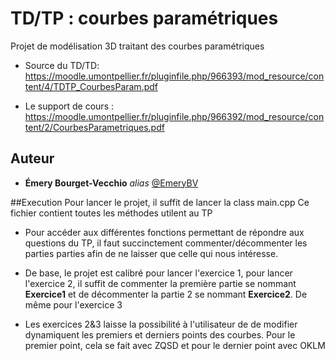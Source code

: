 # TD/TP : courbes paramétriques

Projet de modélisation 3D traitant des courbes paramétriques


- Source du TD/TD: https://moodle.umontpellier.fr/pluginfile.php/966393/mod_resource/content/4/TDTP_CourbesParam.pdf

- Le support de cours : https://moodle.umontpellier.fr/pluginfile.php/966392/mod_resource/content/2/CourbesParametriques.pdf

## Auteur

* **Émery Bourget-Vecchio** _alias_ [@EmeryBV](https://github.com/EmeryBV)

##Execution
Pour lancer le projet, il suffit de lancer la class main.cpp
Ce fichier contient toutes les méthodes utilent au TP

- Pour accéder aux différentes fonctions permettant de répondre aux questions du TP, il faut succinctement 
commenter/décommenter les parties parties afin de ne laisser que celle qui nous intéresse.

- De base, le projet est calibré pour lancer l'exercice 1, pour lancer l'exercice 2, il suffit de commenter la première partie 
se nommant **Exercice1** et de décommenter la partie 2 se nommant **Exercice2**. De même pour l'exercice 3

- Les exercices 2&3 laisse la possibilité à l'utilisateur de de modifier dynamiquent les premiers et derniers points des courbes.
Pour le premier point, cela se fait avec ZQSD et pour le dernier point avec OKLM



